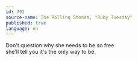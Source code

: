 ```yaml
---
id: 292
source-name: The Rolling Stones, "Ruby Tuesday"
published: true
language: en
---
```

Don't question why she needs to be so free\
she'll tell you it's the only way to be.
